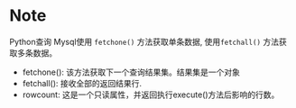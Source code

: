 # Note

Python查询
Mysql使用 `fetchone()` 方法获取单条数据, 使用`fetchall()` 方法获取多条数据。

* fetchone(): 该方法获取下一个查询结果集。结果集是一个对象
* fetchall(): 接收全部的返回结果行.
* rowcount: 这是一个只读属性，并返回执行execute()方法后影响的行数。